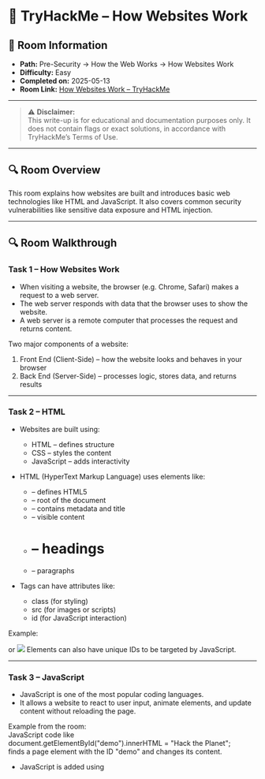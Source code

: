 # 🧩 TryHackMe – How Websites Work

## 📘 Room Information
- **Path:** Pre-Security → How the Web Works → How Websites Work  
- **Difficulty:** Easy  
- **Completed on:** 2025-05-13  
- **Room Link:** [How Websites Work – TryHackMe](https://tryhackme.com/room/howwebsiteswork)

---

> ⚠️ **Disclaimer:**  
> This write-up is for educational and documentation purposes only. It does not contain flags or exact solutions, in accordance with TryHackMe’s Terms of Use.

---

## 🔍 Room Overview

This room explains how websites are built and introduces basic web technologies like HTML and JavaScript. It also covers common security vulnerabilities like sensitive data exposure and HTML injection.

---

## 🔍 Room Walkthrough

### Task 1 – How Websites Work

- When visiting a website, the browser (e.g. Chrome, Safari) makes a request to a web server.
- The web server responds with data that the browser uses to show the website.
- A web server is a remote computer that processes the request and returns content.

Two major components of a website:
1. Front End (Client-Side) – how the website looks and behaves in your browser  
2. Back End (Server-Side) – processes logic, stores data, and returns results

---

### Task 2 – HTML

- Websites are built using:
  - HTML – defines structure  
  - CSS – styles the content  
  - JavaScript – adds interactivity

- HTML (HyperText Markup Language) uses elements like:
  - <!DOCTYPE html> – defines HTML5  
  - <html> – root of the document  
  - <head> – contains metadata and title  
  - <body> – visible content  
  - <h1> – headings  
  - <p> – paragraphs

- Tags can have attributes like:
  - class (for styling)  
  - src (for images or scripts)  
  - id (for JavaScript interaction)

Example:
<p class="bold-text"> or <img src="image.jpg">  
Elements can also have unique IDs to be targeted by JavaScript.

---

### Task 3 – JavaScript

- JavaScript is one of the most popular coding languages.
- It allows a website to react to user input, animate elements, and update content without reloading the page.

Example from the room:  
JavaScript code like  
document.getElementById("demo").innerHTML = "Hack the Planet";  
finds a page element with the ID "demo" and changes its content.

- JavaScript is added using <script> tags or loaded externally using src.
- HTML elements can have built-in event handlers like onclick and onhover.

Practical tasks included:
- Changing text on a button click  
- Updating webpage content with JavaScript

---

### Task 4 – Sensitive Data Exposure

- Sensitive data exposure happens when a website accidentally reveals clear-text data to the user.
- This can happen when developers leave credentials or internal links in the page’s source code.

Example:  
An HTML comment might contain something like  
<!-- login: admin, password: 1234 -->

This can be used by attackers to gain access.

Best practice: Always review a website’s source code when evaluating it for security issues.

---

### Task 5 – HTML Injection

- HTML Injection happens when a website includes user input directly into the page without sanitizing it.
- This lets users inject their own HTML (or even JavaScript) into the page.

Example:  
If the site includes your input like  
<h1>Hello</h1>  
instead of plain text, it will render a large heading on the page.

This happens when user input is inserted directly into the DOM.

To avoid this:
- Developers must sanitize user input before using it in HTML or JavaScript.
- Never trust user input.

Practical task included:
- Injecting input that displays a malicious link on the website.

---

## ✅ Key Takeaways

- Web browsers and servers communicate using HTTP.  
- Websites consist of HTML (structure), CSS (style), and JavaScript (functionality).  
- Sensitive information can accidentally be left in page source code.  
- HTML Injection is a risk when websites don’t sanitize user input.  
- Always validate and sanitize all frontend input to prevent attacks.

---

## 🛠️ Tools & Techniques Used

- HTML  
- JavaScript  
- Web browser Developer Tools (View Page Source, Inspect Element)

---

## 🛠️ Commands

None used in this room.

